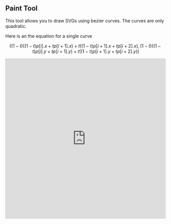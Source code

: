 ## Paint Tool

<!-- META This tool allows you to draw SVGs in desmos using bezier curves. META-->

This tool allows you to draw SVGs using bezier curves. The curves are only quadratic.

Here is an the equation for a single curve

$$\left(\left(1-t\right)\left(\left(1-t\right)p\left[i\right].x+tp\left[i+1\right].x\right)+t\left(\left(1-t\right)p\left[i+1\right].x+tp\left[i+2\right].x\right),\left(1-t\right)\left(\left(1-t\right)p\left[i\right].y+tp\left[i+1\right].y\right)+t\left(\left(1-t\right)p\left[i+1\right].y+tp\left[i+2\right].y\right)\right)$$

<iframe src="https://www.desmos.com/calculator/ffcy8cspju?embed" width="500" height="500" style="border: 1px solid #ccc" frameborder=0></iframe>
<!-- LAST EDITED 1700444242 LAST EDITED-->